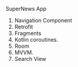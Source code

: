 SuperNews App

1. Navigation Component
2. Retrofit
3. Fragments
4. Kotlin coroutines.
5. Room
6. MVVM.
7. Search View
